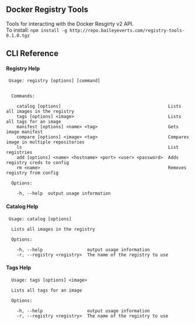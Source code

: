 ## Docker Registry Tools  
Tools for interacting with the Docker Resgirty v2 API.  
To install: `npm install -g http://repo.baileyeverts.com/registry-tools-0.1.0.tgz`  

## CLI Reference  
#### Registry Help  
```
 Usage: registry [options] [command]


  Commands:

    catalog [options]                                         Lists all images in the registry
    tags [options] <image>                                    Lists all tags for an image
    manifest [options] <name> <tag>                           Gets image manifest
    compare [options] <image> <tag>                           Compares image in multiple repositories
    ls                                                        List registries
    add [options] <name> <hostname> <port> <user> <password>  Adds registry creds to config
    rm <name>                                                 Removes registry from config

  Options:

    -h, --help  output usage information
```  

#### Catalog Help  
```
 Usage: catalog [options]

  Lists all images in the registry

  Options:

    -h, --help                 output usage information
    -r, --registry <registry>  The name of the registry to use

```  

#### Tags Help  
```
  Usage: tags [options] <image>

  Lists all tags for an image

  Options:

    -h, --help                 output usage information
    -r, --registry <registry>  The name of the registry to use
```  
